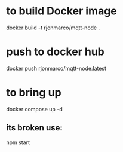 # to build Docker image
docker build -t rjonmarco/mqtt-node .

# push to docker hub
docker push rjonmarco/mqtt-node:latest

# to bring up 
docker compose up -d

## its broken use:
npm start